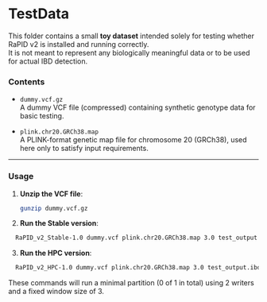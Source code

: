 # TestData

This folder contains a small **toy dataset** intended solely for testing whether RaPID v2 is installed and running correctly.  
It is not meant to represent any biologically meaningful data or to be used for actual IBD detection.

### Contents

- `dummy.vcf.gz`  
  A dummy VCF file (compressed) containing synthetic genotype data for basic testing.

- `plink.chr20.GRCh38.map`  
  A PLINK-format genetic map file for chromosome 20 (GRCh38), used here only to satisfy input requirements.

---

### Usage

1. **Unzip the VCF file**:
   ```bash
   gunzip dummy.vcf.gz
   ```
2. **Run the Stable version**:
```bash
  RaPID_v2_Stable-1.0 dummy.vcf plink.chr20.GRCh38.map 3.0 test_output.ibd 2 F 3 0 0 1
```
3. **Run the HPC version**:
```bash
  RaPID_v2_HPC-1.0 dummy.vcf plink.chr20.GRCh38.map 3.0 test_output.ibd 2 F 3 0 0 1
```
These commands will run a minimal partition (0 of 1 in total) using 2 writers and a fixed window size of 3.
